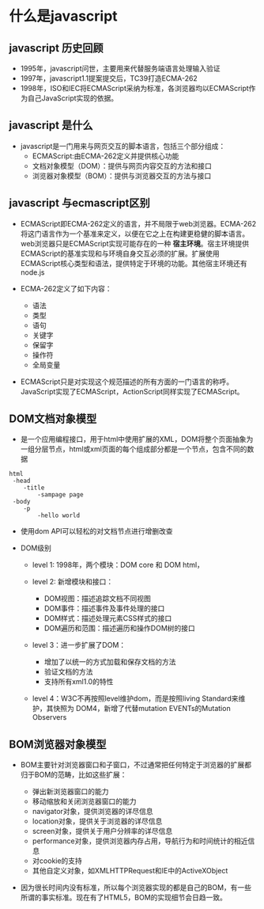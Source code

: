 # 什么是javascript

## javascript 历史回顾
- 1995年，javascript问世，主要用来代替服务端语言处理输入验证
- 1997年，javascript1.1提案提交后，TC39打造ECMA-262 
- 1998年，ISO和IEC将ECMAScript采纳为标准，各浏览器均以ECMAScript作为自己JavaScript实现的依据。

## javascript 是什么
- javascript是一门用来与网页交互的脚本语言，包括三个部分组成：
    - ECMAScript:由ECMA-262定义并提供核心功能
    - 文档对象模型（DOM）：提供与网页内容交互的方法和接口
    - 浏览器对象模型（BOM）：提供与浏览器交互的方法与接口

## javascript 与ecmascript区别
- ECMAScript即ECMA-262定义的语言，并不局限于web浏览器。ECMA-262将这门语言作为一个基准来定义，以便在它之上在构建更稳健的脚本语言。web浏览器只是ECMAScript实现可能存在的一种 **宿主环境**。宿主环境提供ECMAScript的基准实现和与环境自身交互必须的扩展。扩展使用ECMAScript核心类型和语法，提供特定于环境的功能。其他宿主环境还有node.js

- ECMA-262定义了如下内容：
    - 语法
    - 类型
    - 语句
    - 关键字
    - 保留字
    - 操作符
    - 全局变量

- ECMAScript只是对实现这个规范描述的所有方面的一门语言的称呼。JavaScript实现了ECMAScript，ActionScript同样实现了ECMAScript。

## DOM文档对象模型
- 是一个应用编程接口，用于html中使用扩展的XML，DOM将整个页面抽象为一组分层节点，html或xml页面的每个组成部分都是一个节点，包含不同的数据
```
html
 -head
    -title
        -sampage page
 -body
    -p
        -hello world
 ```

 - 使用dom API可以轻松的对文档节点进行增删改查

 - DOM级别
    - level 1: 1998年，两个模块：DOM core 和 DOM html，
    - level 2: 新增模块和接口：
        - DOM视图：描述追踪文档不同视图
        - DOM事件：描述事件及事件处理的接口
        - DOM样式：描述处理元素CSS样式的接口
        - DOM遍历和范围：描述遍历和操作DOM树的接口
    - level 3：进一步扩展了DOM：
        - 增加了以统一的方式加载和保存文档的方法
        - 验证文档的方法
        - 支持所有xml1.0的特性

    - level 4：W3C不再按照level维护dom，而是按照living Standard来维护，其快照为 DOM4，新增了代替mutation EVENTs的Mutation Observers
## BOM浏览器对象模型
- BOM主要针对浏览器窗口和子窗口，不过通常把任何特定于浏览器的扩展都归于BOM的范畴，比如这些扩展：
    - 弹出新浏览器窗口的能力
    - 移动缩放和关闭浏览器窗口的能力
    - navigator对象，提供浏览器的详尽信息
    - location对象，提供关于浏览器的详尽信息
    - screen对象，提供关于用户分辨率的详尽信息
    - performance对象，提供浏览器内存占用，导航行为和时间统计的相近信息
    - 对cookie的支持
    - 其他自定义对象，如XMLHTTPRequest和IE中的ActiveXObject

- 因为很长时间内没有标准，所以每个浏览器实现的都是自己的BOM，有一些所谓的事实标准。现在有了HTML5，BOM的实现细节会日趋一致。


